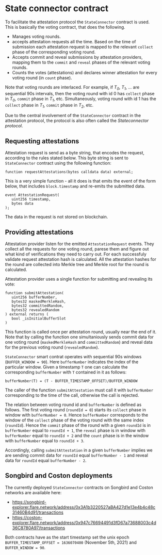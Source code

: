 
# State connector contract

To facilitate the attestation protocol the `StateConnector` contract is used. This is basically the voting contract, that does the following.

- Manages voting rounds.
- accepts attestation requests all the time. Based on the time of submission each attestation request is mapped to the relevant `collect` phase of the corresponding voting round.
- Accepts commit and reveal submissions by attestation providers, mapping them to the `commit` and `reveal` phases of the relevant voting rounds.
- Counts the votes (attestations) and declares winner attestation for every voting round (in `count` phase).

Note that voting rounds are interlaced. For example, if _T<sub>0</sub>_, _T<sub>1</sub>_, ... are sequential 90s intervals, then the voting round with id 0 has `collect` phase in _T<sub>0</sub>_, `commit` phase in _T<sub>1</sub>_, etc. Simultaneously, voting round with id 1 has the `collect` phase in _T<sub>1</sub>_, `commit` phase in _T<sub>2</sub>_, etc.

Due to the central involvement of the `StateConnector` contract in the attestation protocol, the protocol is also often called the _Stateconnector protocol_.

## Requesting attestations

Attestation request is send as a byte string, that encodes the request, according to the rules stated below. This byte string is sent to `StateConnector` contract using the following function:

```
function requestAttestations(bytes calldata data) external;
```

This is a very simple function - all it does is that emits the event of the form below, that includes `block.timestamp` and re-emits the submitted data.

```
event AttestationRequest(
   uint256 timestamp,
   bytes data
);
```

The data in the request is not stored on blockchain.

## Providing attestations

Attestation provider listen for the emitted `AttestationRequest` events. They collect all the requests for one voting round, parese them and figure out what kind of verifications they need to carry out. For each successfuly validate request attestation hash is calculated. All the attestation hashes for the round are collected into Merkle tree and Merkle root for the round is calculated.

Attestation provider uses a single function for submitting and revealing its vote:

```
function submitAttestation(
   uint256 bufferNumber,
   bytes32 maskedMerkleHash,
   bytes32 committedRandom,
   bytes32 revealedRandom
) external returns (
   bool _isInitialBufferSlot
)
```

This function is called once per attestation round, usually near the end of it. Note that by calling the function one simultaniously sends commit data for one voting round (`maskedMerkleHash` and `committedRandom`) and reveal data for the previous voting round (`revealedRandom`).

`StateConnector` smart contrat operates with sequential 90s windows (`BUFFER_WINDOW = 90`). Here `bufferNumber` indicates the index of the particular window. Given a timestamp `T` one can calculate the corresponding `bufferNumber` with `T` contained in it as follows:

```
bufferNumber(T) = (T - BUFFER_TIMESTAMP_OFFSET)/BUFFER_WINDOW
```

The caller of the function `submitAttestation` must call it with `bufferNumber` corresponding to the time of the call, otherwise the call is rejected.

The relation between voting round id and `bufferNumber` is defined as follows. The first voting round (`roundId = 0`) starts its `collect` phase in window with `bufferNumber = 0`. Hence `bufferNumber` corresponds to the window of the `collect` phase of the voting round with the same index (`roundId`). Hence the `commit` phase of the round with a given `roundId` is in `bufferNumber` equal to `roundId + 1`, the `reveal` phase is in window with `bufferNumber` equal to `roundId + 2` and the `count` phase is in the window with `bufferNumber` equal to `roundId + 3`.

Accordingly, calling `submitAttestation` in a given `bufferNumber` implies we are sending commit data for `roundId` equal `bufferNumber - 1` and reveal data for `roundId` equal `bufferNumber - 2`.

## Songbird and Coston deployments

The currently deployed `StateConnector` contracts on Songbird and Coston networks are available here:

- https://songbird-explorer.flare.network/address/0x3A1b3220527aBA427d1e13e4b4c48c31460B4d91/transactions
- https://coston-explorer.flare.network/address/0x947c76694491d3fD67a73688003c4d36C8780A97/transactions

Both contracts have as the start timestamp set the unix epoch `BUFFER_TIMESTAMP_OFFSET = 1636070400` (November 5th, 2021) and `BUFFER_WINDOW = 90`.
